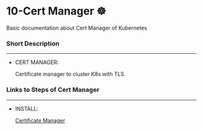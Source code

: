 # 10-Cert Manager  ☸
Basic documentation about Cert Manager of Kubernetes

### Short Description
-----------------
* CERT MANAGER:

  Certificate manager to cluster K8s with TLS.


### Links to Steps of Cert Manager
-----------------
* INSTALL:

  [Certificate Manager](https://cert-manager.io/docs/installation/)
  
  


